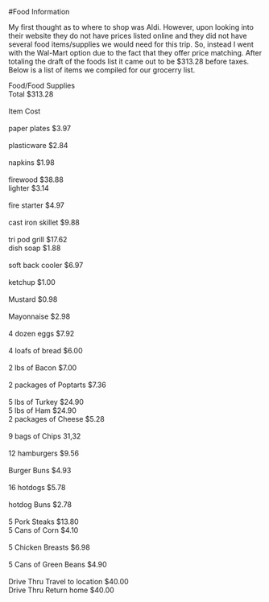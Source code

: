 #Food Information

My first thought as to where to shop was Aldi.
However, upon looking into their website they do not have prices listed online and they did not have several food items/supplies we would need for this trip. So, instead I went with the Wal-Mart option due to the fact that they offer price matching.
After totaling the draft of the foods list it came out to be $313.28 before taxes.
Below is a list of items we compiled for our grocerry list.

Food/Food Supplies</br>	
Total	$313.28</br>		
Item	Cost</br>	
paper plates	$3.97</br>	
plasticware	$2.84</br>	
napkins	$1.98</br>	
firewood	$38.88</br>	
lighter	$3.14</br>	
fire starter	$4.97</br>	
cast iron skillet	$9.88</br>	
tri pod grill	$17.62</br>	
dish soap	$1.88</br>	
soft back cooler	$6.97</br>	
ketchup	$1.00</br>	
Mustard	$0.98</br>	
Mayonnaise	$2.98</br>	
4 dozen eggs	$7.92</br>	
4 loafs of bread	$6.00</br>	
2 lbs of Bacon	$7.00</br>	
2 packages of Poptarts	$7.36</br>	
5 lbs of Turkey	$24.90</br>	
5 lbs of Ham	$24.90</br>	
2 packages of Cheese	$5.28</br>	
9 bags of Chips	31,32</br>	
12 hamburgers	$9.56</br>	
Burger Buns	$4.93</br>	
16 hotdogs	$5.78</br>	
hotdog Buns	$2.78</br>	
5 Pork Steaks	$13.80</br>	
5 Cans of Corn	$4.10</br>	
5 Chicken Breasts	$6.98</br>	
5 Cans of Green Beans	$4.90</br>	
Drive Thru Travel to location	$40.00</br>	
Drive Thru Return home	$40.00</br>	
